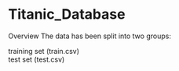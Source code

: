 # Titanic_Database

Overview
The data has been split into two groups:

training set (train.csv)<br>
test set (test.csv)
